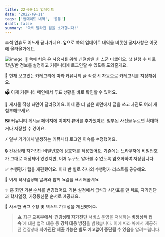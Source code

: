 ```yaml
---
title: 22-09-11 업데이트
date: '2022-09-11'
tags: ['업데이트 내역', '공통']
draft: false
summary: '쏙의 달라진 점을 소개합니다!'
---
```


추석 연휴도 어느새 끝나가네요. 앞으로 쏙의 업데이트 내역을 비롯한 공지사항은 이곳에 올라올거에요.

![image](/static/images/Nc74ubK.png)
  ️
👋 쏙에 처음 온 사용자를 위해 친절함을 한 스푼 더했어요. 첫 실행 후 바로 학년/반 정보를 설정하고 커뮤니티에 로그인할 수 있도록 도와줄게요.

🤖 현재 보고있는 카테고리에 따라 커뮤니티 글 작성 시 자동으로 카테고리를 지정해줘요.

🗳 이제 커뮤니티 메인에서 투표 상황을 바로 확인할 수 있어요.

🌟 게시물 작성 화면이 달라졌어요. 이제 좀 더 넓은 화면에서 글을 쓰고 사진도 여러 개 첨부해보세요.

🖼 커뮤니티 게시글 페이지에 이미지 뷰어를 추가했어요. 첨부된 사진을 누르면 확대하거나 저장할 수 있어요.

⚡️ 일부 기기에서 발생하는 커뮤니티 로그인 이슈를 수정했어요.

🔒 건강상태 자가진단 비밀번호에 암호화를 적용했어요. 기존에는 브라우저에 비밀번호가 그대로 저장되어 있었지만, 이제 누구도 알아볼 수 없도록 암호화하여 저장됩니다.

✅️ 수행평가 탭을 개편했어요. 이제 반 별로 하나의 수행평가 리스트를 공유해요.

📅 이제 학사일정에 날짜와 함께 요일을 표시해줄게요.

✨️ 홈 화면 기본 순서를 변경했어요. 기본 설정에서 급식과 시간표를 맨 위로, 자가진단과 학사일정, 가정통신문 순서로 제공돼요.

🌈 사소한 버그 수정 및 텍스트 가독성을 개선했어요.

> ⚠️ 최근 **교육부에서** ‘**건강상태 자가진단** 서비스 운영을 저해하는 **비정상적 접속**’에 대한 법적 대응 등 **강력 대응 방침**을 밝혔습니다. 이에 따라 쏙에서 제공하던 건강상태 **자가진단 제출 기능은 별도 예고없이 중단될 수 있음**을 알려드립니다.

